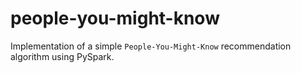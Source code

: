 # people-you-might-know
Implementation of a simple `People-You-Might-Know` recommendation algorithm using PySpark.
